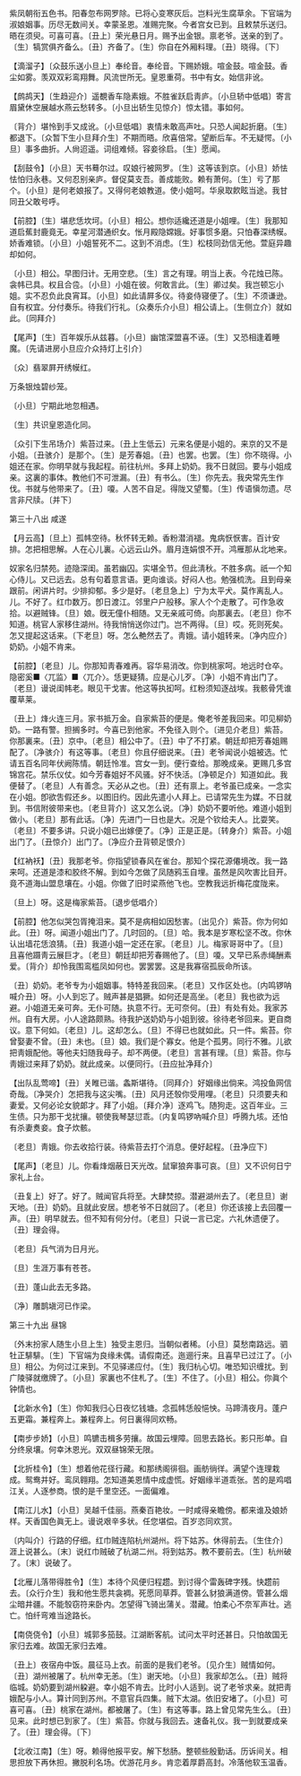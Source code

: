 <!-- { "loadSidebar": true } -->
紫凤朝衔五色书。阳春忽布网罗除。已将心变寒灰后。岂料光生腐草余。下官端为淑娘姻事。历尽无数间关。幸蒙圣恩。准赐完聚。今者宫女已到。且敕禁乐送归。晤在须臾。可喜可喜。〔丑上〕荣光悬日月。赐予出金银。禀老爷。送亲的到了。〔生〕犒赏俱齐备么。〔丑〕齐备了。〔生〕你自在外厢料理。〔丑〕晓得。〔下〕 

【滴溜子】〔众鼓乐送小旦上〕奉纶音。奉纶音。下赐娇娥。喧金鼓。喧金鼓。香尘如雾。羡双双彩鸾翔舞。风流世所无。皇恩重荷。书中有女。始信非讹。

【鹧鸪天】〔生趋迎介〕遥覩香车隐素娥。不胜雀跃启靑庐。〔小旦轿中低唱〕寄言眉黛休空展越水燕云愁转多。〔小旦出轿生见惊介〕惊太错。事如何。

〔背介〕堪怜到手又成讹。〔小旦低唱〕衷情未敢高声吐。只恐人闻起折磨。〔生〕都退下。〔众暂下生小旦拜介生〕不期而晤。欣喜倍常。望断后车。不无疑愕。〔小旦〕事多曲折。人尙迢遥。词组难倾。容妾徐启。〔生〕愿闻。 

【刮鼓令】〔小旦〕天书蓦尔过。叹娘行被网罗。〔生〕这等该到京。〔小旦〕娇怯怯怕归永巷。又何忍别亲庐。督促莫支吾。善成能败。赖有萧何。〔生〕亏了那个。〔小旦〕是何老娘报了。又得何老娘教道。使小姐呵。华泉取飮眩当途。我甘同丑父敢号呼。

【前腔】〔生〕堪悲恁坎坷。〔小旦〕相公。想你适纔还道是小姐哩。〔生〕我那知道启蕉封鹿竟无。幸星河潜通织女。怅月殿隐嫦娥。好事惯多磨。只怕春深绣幙。娇香难锁。〔小旦〕小姐誓死不二。这到不消虑。〔生〕松枝同劲信无他。萱庭异趣却如何。

〔小旦〕相公。早图归计。无用空悲。〔生〕言之有理。明当上表。今花烛已陈。衾帏已具。权且合卺。〔小旦〕小姐在彼。何敢言此。〔生〕卿过矣。我岂顿忘小姐。实不忍负此良宵耳。〔小旦〕如此请屛多仪。待妾侍寝便了。〔生〕不须谦逊。自有权宜。分付奏乐。待我们行礼。〔众奏乐介小旦〕相公请上。〔生侧立介〕就如此。〔同拜介〕 

【尾声】〔生〕百年娱乐从兹暮。〔小旦〕幽馆深盟喜不诬。〔生〕又恐相逢着睡魔。〔先请进房小旦应介众持灯上引介〕 

〔众〕翡翠屛开绣幙红。

万条银烛碧纱笼。

〔小旦〕宁期此地忽相遇。

〔生〕共识皇恩造化同。

〔众引下生吊场介〕紫苔过来。〔丑上生低云〕元来名便是小姐的。来京的又不是小姐。〔丑骇介〕是那个。〔生〕是芳春姐。〔丑〕也罢。也罢。〔生〕你不晓得。小姐还在家。你明早就与我起程。前往杭州。多拜上奶奶。我不日就回。要与小姐成亲。这裏的事体。教他们不可泄漏。〔丑〕有书么。〔生〕你先去。我央常先生作伐。书就与他带来了。〔丑〕嗄。人苦不自足。得陇又望蜀。〔生〕传语愼勿遗。尽言非尺牍。〔并下〕 

第三十八出
咸遂

【月云高】〔旦上〕孤帏空待。秋怀转无赖。香粉潜消褪。鬼病恹恹害。百计安排。怎把相思解。人在心儿裏。心远云山外。眉月连娟恨不开。鸿雁那从北地来。

奴家名归禁苑。迹隐深闺。虽若幽囚。实堪全节。但此淸秋。不胜多病。祇一个知心侍儿。又已远去。总有句着意言语。更向谁谈。好闷人也。勉强梳洗。且到母亲跟前。闲讲片时。少排抑郁。多少是好。〔老旦急上〕宁为太平犬。莫作离乱人。儿。不好了。红巾数万。卽日渡江。邻里户户般移。家人个个走散了。可作急收拾。以避贼锋。〔旦〕娘。旣无僮仆相随。又无亲戚可倚。向那裏去。〔老旦〕你不知道。桃官人家移住湖州。待我悄悄送你过门。岂不两得。〔旦〕哎。死则死矣。怎又提起这话来。〔下老旦〕呀。怎么艴然去了。靑娥。请小姐转来。〔净内应介〕奶奶。小姐不肯来。 

【前腔】〔老旦〕儿。你那知靑春难再。容华易消改。你到桃家呵。地远时仓卒。隐密奚■〈兀监〉■〈兀介〉。恁更疑猜。应是心儿歹。〔净〕小姐不肯出门了。〔老旦〕谩说闺帏老。眼见干戈害。他这等执抝呵。红粉须知逐战埃。我骸骨凭谁覆草莱。

〔丑上〕烽火连三月。家书抵万金。自家紫苔的便是。俺老爷差我回来。叩见柳奶奶。一路有警。担搁多时。今喜已到他家。不免径入则个。〔进见介老旦〕紫苔。你那裏来。〔丑〕京中。〔老旦〕相公中了。〔丑〕中了不打紧。朝廷却把芳春姐赐配了。〔净骇介〕有这等事。〔老旦〕你且仔细说来。〔丑〕老爷闻说小姐被选。忙请五百名同年伏阙陈情。朝廷怜准。宫女一到。便行查给。那晚成亲。更赐几多宫锦宫花。禁乐仪仗。如今芳春姐好不风骚。好不快活。〔净顿足介〕知道如此。我便替了。〔老旦〕人有善念。天必从之也。〔丑〕还有禀上。老爷虽已成亲。一念实在小姐。卽欲吿假还乡。以图旧约。因此先遣小人拜上。已请常先生为媒。不日就到。书信附彼带来也。〔老旦背介〕这又怎么说。〔净〕奶奶不要听他。难道小姐到做小。〔老旦〕那有此话。〔净〕先进门一日也是大。况是个钦给夫人。比耍笑。〔老旦〕不要多讲。只说小姐已出嫁便了。〔净〕正是正是。〔转身介〕紫苔。小姐出门了。〔丑惊介〕出门了。〔净应介丑背顿足恨介〕 

【红衲袄】〔丑〕我那老爷。你指望锁春风在雀台。那知个探花源僊境改。我一路来呵。还道是漆和胶终不解。到如今怎做了凤随鸦玉自埋。虽然是风吹害比目开。竟不道海山盟息壤在。小姐。你做了旧时梁燕他飞也。空教我远折梅花度陇来。

〔旦上〕呀。这是梅家紫苔。〔退步低唱介〕 

【前腔】他怎似哭包胥掩泪来。莫不是病相如因愁害。〔出见介〕紫苔。你为何如此。〔丑〕呀。闻道小姐出门了。几时回的。〔旦〕哈。我本是岁寒松坚不改。你休认出墙花恁浪猜。〔丑〕我道小姐一定还在家。〔老旦〕儿。梅家哥哥中了。〔旦〕且喜他蹑靑云展巨才。〔老旦〕朝廷却把芳春赐他了。〔旦〕嗄。又早已系赤绳酬素爱。〔背介〕却怜我围鸾槛凤如何也。罢罢罢。这是我寡宿孤辰命所该。

〔丑〕奶奶。老爷专为小姐姻事。特特差我回来。〔老旦〕又作区处也。〔内鸣锣呐喊介丑〕呀。小人到忘了。贼声甚是猖獗。如何还是高坐。〔老旦〕我也欲为远避。小姐道无亲可奔。无仆可随。执意不行。无可奈何。〔丑〕有处有处。我家苏州。自有大房。小人途路颇熟。待我护送奶奶与小姐到彼。徐待老爷回来。更自商议。意下何如。〔老旦〕儿。这却怎么。〔旦〕不得已也就如此。只一件。紫苔。你曾娶妻不曾。〔丑〕未也。〔旦〕娘。我们是个寡女。他是个孤男。同行不雅。儿欲把靑娥配他。等他夫妇随我母子。却不两便。〔老旦〕言甚有理。〔旦〕紫苔。你与靑娥过来拜了奶奶。就此成亲。以便同行。〔丑应扯净拜介〕 

【出队乱莺啼】〔丑〕关睢已谐。螽斯堪待。〔同拜介〕好姻缘出倘来。鸿投鱼网信奇哉。〔净哭介〕怎把我与这尖嘴。〔丑〕风月还彀你受用哩。〔老旦〕只须要夫和妻爱。又何必论女貌郞才。拜了小姐。〔拜介净〕逐鸡飞。随狗走。这百年业。三生债。只为那干戈扰攘。顿使我琴瑟愆乖。〔内复鸣锣吶喊介旦〕呼腾九垓。还怕有杀妻煑妾。食子炊骸。

〔老旦〕靑娥。你去收拾行装。待紫苔去打个消息。便好起程。〔丑净应下〕 

【尾声】〔老旦〕儿。你看烽烟蔽日天光改。鼠窜狼奔事可哀。〔旦〕又不识何日宁家礼上台。

〔丑复上〕好了。好了。贼闻官兵将至。大肆焚掠。潜避湖州去了。〔老旦旦〕谢天地。〔丑〕奶奶。且就此安居。想老爷不日就回了。〔老旦〕你还该接上去回覆一声。〔丑〕明早就去。但不知有何分付。〔老旦〕只说一言已定。六礼休遗便了。〔丑〕理会得。 

〔老旦〕兵气消为日月光。

〔旦〕生涯万事有苍苍。

〔丑〕蓬山此去无多路。

〔净〕雕鹊塡河已作梁。 

第三十九出
昼锦

〔外末扮家人随生小旦上生〕独受主恩归。当朝似者稀。〔小旦〕莫愁南路远。驷牡正騑騑。〔生〕下官端为良缘未偶。请假南还。迤逦行来。且喜早已过江了。〔小旦〕相公。为何过江来到。不见驿递应付。〔生〕我归杭心切。唯恐知识缠扰。到广陵驿就缴牌了。〔小旦〕家裏也不住札了。〔生〕不住了。〔小旦〕相公。你眞个钟情也。 

【北新水令】〔生〕你知我归心日夜忆钱塘。念孤帏恁般悒怏。马蹄淸夜月。蓬户五更霜。兼程奔上。兼程奔上。何日裏得同欢畅。

【南步步娇】〔小旦〕鸣镳击楫多劳攘。故国云埋障。回思去路长。影只形单。自分终泉壤。何幸沐恩光。双双昼锦荣无限。

【北折桂令】〔生〕想着他花径行藏。和那绣阁徘徊。画舫徜徉。满望个连理栽成。鸳鸯并好。鸾凤翱翔。怎知道美恩情中成虚慌。好姻缘半道乖张。苦的是鸡唱江关。人逐参商。恨的是千里空还。一面偏难。

【南江儿水】〔小旦〕吴越千佳丽。燕秦百艳妆。一时咸得亲瞻傍。都来谁及娘娇样。天香国色眞无上。谩说艰辛多状。任您堪偿。百岁恣同欢赏。

〔内叫介〕行路的仔细。红巾贼连陷杭州湖州。将下姑苏。休得前去。〔生住介〕涯上说甚么。〔末〕说红巾贼破了杭湖二州。将到姑苏。教不要前去。〔生〕杭州破了。〔末〕说破了。 

【北雁儿落带得胜令】〔生〕本待个风便归程趱。到讨得个雷轰碑字残。快趱前去。〔众行介生〕我和他生愿共衾裯。死愿同草莽。管甚么豺狼满道傍。管甚么烟尘暗井疆。不能彀窃符来卧内。怎望得飞骑出蒲关。潜藏。怕柔心不奈军声壮。逃亡。怕纤弯难当途路长。

【南侥侥令】〔小旦〕城郭多笳鼓。江湖断客航。试问太平时还甚日。只怕故国无家归去难。故国无家归去难。

〔丑上〕夜宿舟中饭。晨征马上衣。前面的是我们老爷。〔见介生〕贼情如何。〔丑〕湖州被屠了。杭州幸无恙。〔生〕谢天地。〔小旦〕我家却怎么。〔丑〕贼将临城。奶奶要到湖州躱避。幸小姐不肯去。比时小人适到。说了老爷求亲。就把靑娥配与小人。算计同到苏州。不意官兵四集。贼下太湖。依旧安堵了。〔小旦〕可喜可喜。〔丑〕桃家在湖州。都被屠了。〔生〕有这等事。路上曾见常先生么。〔丑〕见来。此时想已到家了。〔生〕紫苔。你就与我回去。速备礼仪。我一到就要成亲了。〔丑〕理会得。〔下〕 

【北收江南】〔生〕呀。赖得他报平安。解下愁肠。整顿些殷勤话。历诉间关。相思担放下再休担。撇脱利名场。优游花月乡。肯恋着厚爵高封。冷落他软玉温香。


